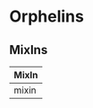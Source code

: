 # Orphelins

## MixIns

<!-- @vuese:Orphelins:mixIns:start -->
|MixIn|
|---|
|mixin|

<!-- @vuese:Orphelins:mixIns:end -->


